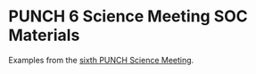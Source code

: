 # PUNCH 6 Science Meeting SOC Materials

Examples from the [sixth PUNCH Science Meeting](https://punch.space.swri.edu/punch6meeting.php).
